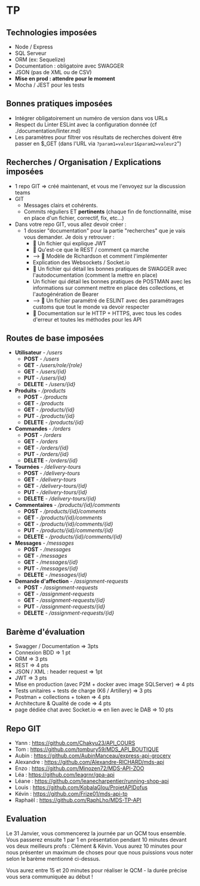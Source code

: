 # TP

## Technologies imposées 
- Node / Express
- SQL Serveur
- ORM (ex: Sequelize)
- Documentation : obligatoire avec SWAGGER
- JSON (pas de XML ou de CSV)
- **Mise en prod : attendre pour le moment**
- Mocha / JEST pour les tests

## Bonnes pratiques imposées 
- Intégrer obligatoirement un numéro de version dans vos URLs
- Respect du Linter ESLint avec la configuration donnée (cf ./documentation/linter.md)
- Les paramètres pour filtrer vos résultats de recherches doivent être passer en $_GET (dans l'URL via ```?param1=valeur1&param2=valeur2```")

## Recherches / Organisation / Explications imposées
- 1 repo GIT => créé maintenant, et vous me l'envoyez sur la discussion teams
- GIT
    - Messages clairs et cohérents. 
    - Commits réguliers ET **pertinents** (chaque fin de fonctionnalité, mise en place d'un fichier, correctif, fix, etc...)
- Dans votre repo GIT, vous allez devoir créer : 
    - 1 dossier "documentation" pour la partie "recherches" que je vais vous demander. Je dois y retrouver : 
        - 💩 Un fichier qui explique JWT
        - 💩 Qu'est-ce que le REST / comment ça marche
        - --> 💩 Modèle de Richardson et comment l'implémenter
        - Explication des Websockets / Socket.io
        - 💩 Un fichier qui détail les bonnes pratiques de SWAGGER avec l'autodocumentation (comment la mettre en place)
        - Un fichier qui détail les bonnes pratiques de POSTMAN avec les informations sur comment mettre en place des collections, et l'autogénération de Bearer
        - --> 💩 Un fichier paramétré de ESLINT avec des paramétrages customs que tout le monde va devoir respecter
        - 💩 Documentation sur le HTTP + HTTPS, avec tous les codes d'erreur et toutes les méthodes pour les API

## Routes de base imposées

- **Utilisateur** - _/users_
    - **POST** - _/users_
    - **GET** - _/users/role/{role}_
    - **GET** - _/users/{id}_
    - **PUT** - _/users/{id}_
    - **DELETE** - _/users/{id}_
- **Produits** - _/products_
    - **POST** - _/products_
    - **GET** - _/products_
    - **GET** - _/products/{id}_
    - **PUT** - _/products/{id}_
    - **DELETE** - _/products/{id}_
- **Commandes** - _/orders_
    - **POST** - _/orders_
    - **GET** - _/orders_
    - **GET** - _/orders/{id}_
    - **PUT** - _/orders/{id}_
    - **DELETE** - _/orders/{id}_
- **Tournées** - _/delivery-tours_
    - **POST** - _/delivery-tours_
    - **GET** - _/delivery-tours_
    - **GET** - _/delivery-tours/{id}_
    - **PUT** - _/delivery-tours/{id}_
    - **DELETE** - _/delivery-tours/{id}_
- **Commentaires** - _/products/{id}/comments_
    - **POST** - _/products/{id}/comments_
    - **GET** - _/products/{id}/comments_
    - **GET** - _/products/{id}/comments/{id}_
    - **PUT** - _/products/{id}/comments/{id}_
    - **DELETE** - _/products/{id}/comments/{id}_
- **Messages** - _/messages_
    - **POST** - _/messages_
    - **GET** - _/messages_
    - **GET** - _/messages/{id}_
    - **PUT** - _/messages/{id}_
    - **DELETE** - _/messages/{id}_
- **Demande d'affection** - _/assignment-requests_
    - **POST** - _/assignment-requests_
    - **GET** - _/assignment-requests_
    - **GET** - _/assignment-requests/{id}_
    - **PUT** - _/assignment-requests/{id}_
    - **DELETE** - _/assignment-requests/{id}_



## Barème d'évaluation

- Swagger / Documentation => 3pts
- Connexion BDD => 1 pt
- ORM => 3 pts
- REST => 4 pts
- JSON / XML : header request => 1pt
- JWT => 3 pts
- Mise en production (avec P2M + docker avec image SQLServer) => 4 pts
- Tests unitaires + tests de charge (K6 / Artillery) => 3 pts
- Postman + collections + token => 4 pts
- Architecture & Qualité de code => 4 pts
- page dédiée chat avec Socket.io => en lien avec le DAB => 10 pts

## Repo GIT

- Yann : https://github.com/Chakyu23/API_COURS
- Tom : https://github.com/tombury59/MDS_API_BOUTIQUE
- Aubin : https://github.com/AubinManceau/express-api-grocery
- Alexandre : https://github.com/Alexandre-RICHARD/mds-api
- Enzo : https://github.com/Minozen72/MDS-API-ZOO
- Léa : https://github.com/leagrnr/gpa-api
- Léane : https://github.com/leanecharpentier/running-shop-api
- Louis : https://github.com/KobalaGlou/ProjetAPIDofus
- Kévin : https://github.com/Frize01/mds-api-tp
- Raphaël : https://github.com/RaphLho/MDS-TP-API

## Evaluation

Le 31 Janvier, vous commencerez la journée par un QCM tous ensemble. Vous passerez ensuite 1 par 1 en présentation pendant 10 minutes devant vos deux meilleurs profs : Clément & Kévin. Vous aurez 10 minutes pour nous présenter un maximum de choses pour que nous puissions vous noter selon le barème mentionné ci-dessus.

Vous aurez entre 15 et 20 minutes pour réaliser le QCM - la durée précise vous sera communiquée au début !




